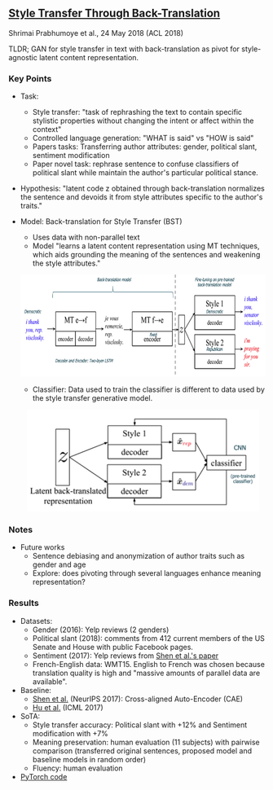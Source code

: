 ## [Style Transfer Through Back-Translation](https://arxiv.org/abs/1804.09000)
Shrimai Prabhumoye et al., 24 May 2018 (ACL 2018)

TLDR; GAN for style transfer in text with back-translation as pivot for style-agnostic latent content representation.

### Key Points
* Task:
    * Style transfer: "task of rephrashing the text to contain specific stylistic properties without changing the intent or affect within the context"
    * Controlled language generation: "WHAT is said" vs "HOW is said"
    * Papers tasks: Transferring author attributes: gender, political slant, sentiment modification
    * Paper novel task: rephrase sentence to confuse classifiers of political slant while maintain the author's particular political stance.
* Hypothesis: "latent code z obtained through back-translation normalizes the sentence and devoids it from style attributes specific to the author's traits."
* Model: Back-translation for Style Transfer (BST)
    * Uses data with non-parallel text
    * Model "learns a latent content representation using MT techniques, which aids grounding the meaning of the sentences and weakening the style attributes." 

    <p align="center">
    <img src="./imgs/gan_styletransfer_text_model.png" height="200" alt="Main model">
    </p>
    
    * Classifier: Data used to train the classifier is different to data used by the style transfer generative model.
    <p align="center">
    <img src="./imgs/gan_styletransfer_text_model_classifier.png" height="200" alt="Classifier">
    </p>

### Notes
* Future works
    * Sentence debiasing and anonymization of author traits such as gender and age
    * Explore: does pivoting through several languages enhance meaning representation? 

### Results
* Datasets:
    * Gender (2016): Yelp reviews (2 genders)
    * Political slant (2018): comments from 412 current members of the US Senate and House with public Facebook pages.
    * Sentiment (2017): Yelp reviews from [Shen et al.'s paper](https://arxiv.org/abs/1705.09655)
    * French-English data: WMT15. English to French was chosen because translation quality is high and "massive amounts of parallel data are available".
* Baseline:
    * [Shen et al.](https://arxiv.org/abs/1705.09655) (NeurIPS 2017): Cross-aligned Auto-Encoder (CAE)
    * [Hu et al.](﻿https://arxiv.org/pdf/1703.00955.pdf) (ICML 2017)
* SoTA:
    * Style transfer accuracy: Political slant with +12% and Sentiment modification with +7%
    * Meaning preservation: human evaluation (11 subjects) with pairwise comparison (transferred original sentences, proposed model and baseline models in random order)
    * Fluency: human evaluation
* [PyTorch code](https://github.com/shrimai/Style-Transfer-Through-Back-Translation)
  